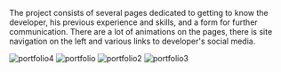 The project consists of several pages dedicated to getting to know the developer, his previous experience and skills, and a form for further communication. There are a lot of animations on the pages, there is site navigation on the left and various links to developer's social media.

![portfolio4](https://user-images.githubusercontent.com/62878225/204157523-a142e586-dfd8-462a-b237-672be66ab26a.jpg)
![portfolio](https://user-images.githubusercontent.com/62878225/204155148-234d3dcc-3c84-4a4b-9ba4-f5af5ce3b5ba.jpg)
![portfolio2](https://user-images.githubusercontent.com/62878225/204155159-fabee5f2-528b-4103-9f32-8c58b0957f2a.jpg)
![portfolio3](https://user-images.githubusercontent.com/62878225/204155167-e83345dc-752c-4c63-b65c-ae1a3d943096.jpg)
